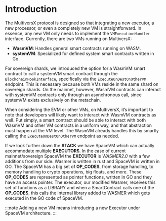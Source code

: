 # Introduction

The MultiversX protocol is designed so that integrating a new executor, a new processor, or even a completely new VM is straightforward. In essence, any new VM only needs to implement the `VMExecutionHandler` interface. Currently, there are two VMs running on MultiversX:

- **WasmVM**: Handles general smart contracts running on WASM.
- **systemVM**: Specialized for defined system smart contracts written in Go.

For sovereign shards, we introduced the option for a WasmVM smart contract to call a systemVM smart contract through the `BlockchainHookInterface`, specifically via the `ExecuteOnDestOnOtherVM` endpoint. This is necessary because both VMs reside in the same shard on sovereign shards. On the mainnet, however, WasmVM contracts can interact with systemVM contracts only through an asynchronous call, since systemVM exists exclusively on the metachain.

When considering the EVM or other VMs, on MultiversX, it’s important to note that developers will likely want to interact with WasmVM contracts as well. Put simply, a smart contract should be able to interact with both WasmVM and other VM contracts in a uniform way, and that abstraction must happen at the VM level. The WasmVM already handles this by smartly calling the `ExecuteOnDestOnOtherVM` endpoint as needed.

If we look further down the **STACK** we have SpaceVM which can actually accommodate multiple **EXECUTORS**. In the case of current mainnet/sovereign SpaceVM the **EXECUTOR** is *WASMER2.0* with a few additions from our side. Wasmer is written in rust and SpaceVM is written in GO. The SpaceVM has a big set of **OP_CODES**, from storage handling, to memory handling to crypto operations, big floats, and more. These **OP_CODES** are represented as pointer functions, written in GO and they have an access pointer. The executor, our modified Wasmer, receives this set of functions as a LIBRARY and when a SmartContract calls one of the **OP_CODES**, this calls the internal library added to WASMER which gets executed in the GO code of SpaceVM.

:::note
Adding a new VM means introducing a new Executor under SpaceVM architecture.
:::
